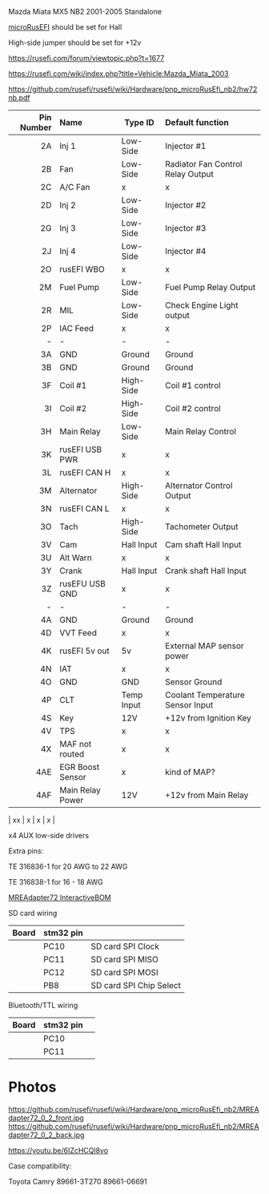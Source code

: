 
Mazda Miata MX5 NB2 2001-2005 Standalone

[microRusEFI](Hardware_microRusEfi) should be set for Hall

High-side jumper should be set for +12v


https://rusefi.com/forum/viewtopic.php?t=1677

https://rusefi.com/wiki/index.php?title=Vehicle:Mazda_Miata_2003

https://github.com/rusefi/rusefi/wiki/Hardware/pnp_microRusEfi_nb2/hw72nb.pdf

| Pin Number | Name     | Type ID      | Default function                                     |
| ----------:|:-------- | ------------ |:---------------------------------------------------- |
| 2A  | Inj 1           | Low-Side     | Injector #1                           |
| 2B  | Fan             | Low-Side     | Radiator Fan Control Relay Output     |
| 2C  | A/C Fan         | x            | x                                     |
| 2D  | Inj 2           | Low-Side     | Injector #2                           |
| 2G  | Inj 3           | Low-Side     | Injector #3                           |
| 2J  | Inj 4           | Low-Side     | Injector #4                           |
| 2O  | rusEFI WBO      | x            | x                                     |
| 2M  | Fuel Pump       | Low-Side     | Fuel Pump Relay Output                |
| 2R  | MIL             | Low-Side     | Check Engine Light output             |
| 2P  | IAC Feed        | x            | x                                     |
| -          |    -     | -            | -                                     |
| 3A  | GND             | Ground       | Ground                                |
| 3B  | GND             | Ground       | Ground                                |
| 3F  | Coil #1         | High-Side    | Coil #1 control                       |
| 3I  | Coil #2         | High-Side    | Coil #2 control                       |
| 3H  | Main Relay      | Low-Side     | Main Relay Control                    |
| 3K  | rusEFI USB PWR  | x            | x                                     |
| 3L  | rusEFI CAN H    | x            | x                                     |
| 3M  | Alternator      | High-Side    | Alternator Control Output             |
| 3N  | rusEFI CAN L    | x            | x                                     |
| 3O  | Tach            | High-Side    | Tachometer Output                     |
| 3V  | Cam             | Hall Input   | Cam shaft Hall Input                  |
| 3U  | Alt Warn        | x            | x                                     |
| 3Y  | Crank           | Hall Input   | Crank shaft Hall Input                |
| 3Z  | rusEFU USB GND  | x            | x                                     |
| -          |    -     | -            | -                                     |
| 4A  | GND             | Ground       | Ground                                |
| 4D  | VVT Feed        | x            | x                                     |
| 4K  | rusEFI 5v out   | 5v           | External MAP sensor power             |
| 4N  | IAT             | x            | x                                     |
| 4O  | GND             | GND          | Sensor Ground                         |
| 4P  | CLT             | Temp Input   | Coolant Temperature Sensor Input      |
| 4S  | Key             | 12V          | +12v from Ignition Key                |
| 4V  | TPS             | x            | x                                     |
| 4X  | MAF not routed  | x            | x                                     |
| 4AE | EGR Boost Sensor| x            | kind of MAP?                          |
| 4AF | Main Relay Power| 12V          | +12v from Main Relay                  |


| xx  | x               | x            | x                                     |

x4 AUX low-side drivers

Extra pins: 

TE 316836-1 for 20 AWG to 22 AWG

TE 316838-1 for 16 - 18 AWG



[MREAdapter72 InteractiveBOM](https://rusefi.com/docs/ibom/hw72nb_0.2.html)



SD card wiring

| Board   | stm32 pin  |   |
|---|---|---|
|   | PC10  | SD card SPI Clock  |
|   | PC11  | SD card SPI MISO |
|   | PC12  | SD card SPI MOSI  |
|   | PB8  | SD card SPI Chip Select |

Bluetooth/TTL wiring

| Board   | stm32 pin  |   |
|---|---|---|
|   | PC10  |   |
|   | PC11  |   |


# Photos
https://github.com/rusefi/rusefi/wiki/Hardware/pnp_microRusEfi_nb2/MREAdapter72_0_2_front.jpg
https://github.com/rusefi/rusefi/wiki/Hardware/pnp_microRusEfi_nb2/MREAdapter72_0_2_back.jpg


https://youtu.be/6IZcHCQl8yo



Case compatibility:

Toyota Camry 89661-3T270
89661-06691